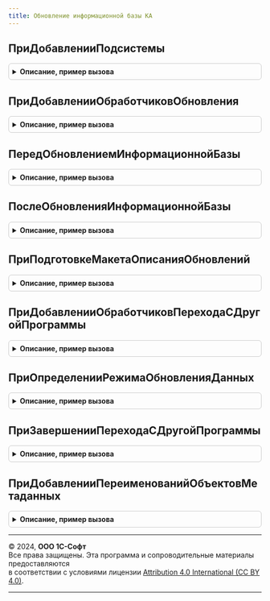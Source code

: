 ```yaml
---
title: Обновление информационной базы КА
---
```



## ПриДобавленииПодсистемы
<details style="margin: 1em 0; padding: 0.5em; border: 1px solid #ccc; border-radius: 6px;">

<summary style="font-weight: bold; cursor: pointer;">Описание, пример вызова</summary>

```bsl

// Заполняет основные сведения о библиотеке или основной конфигурации.
// Библиотека, имя которой имя совпадает с именем конфигурации в метаданных, определяется как основная конфигурация.
//
// Параметры:
//  Описание - Структура - сведения о библиотеке:
//
//   * Имя                 - Строка - имя библиотеки, например, "СтандартныеПодсистемы".
//   * Версия              - Строка - версия в формате из 4-х цифр, например, "2.1.3.1".
//
//   * ТребуемыеПодсистемы - Массив - имена других библиотек (Строка), от которых зависит данная библиотека.
//                                    Обработчики обновления таких библиотек должны быть вызваны ранее
//                                    обработчиков обновления данной библиотеки.
//                                    При циклических зависимостях или, напротив, отсутствии каких-либо зависимостей,
//                                    порядок вызова обработчиков обновления определяется порядком добавления модулей
//                                    в процедуре ПриДобавленииПодсистем общего модуля
//                                    ПодсистемыКонфигурацииПереопределяемый.
//   * РежимВыполненияОтложенныхОбработчиков - Строка - "Последовательно" - отложенные обработчики обновления выполняются
//                                    последовательно в интервале от номера версии информационной базы до номера
//                                    версии конфигурации включительно или "Параллельно" - отложенный обработчик после
//                                    обработки первой порции данных передает управление следующему обработчику, а после
//                                    выполнения последнего обработчика цикл повторяется заново.
//
Процедура ПриДобавленииПодсистемы(Описание) Экспорт
```

Пример вызова
```bsl
ОбновлениеИнформационнойБазыКА.ПриДобавленииПодсистемы(Описание) 
```
</details>

## ПриДобавленииОбработчиковОбновления
<details style="margin: 1em 0; padding: 0.5em; border: 1px solid #ccc; border-radius: 6px;">

<summary style="font-weight: bold; cursor: pointer;">Описание, пример вызова</summary>

```bsl

// См. ОбновлениеИнформационнойБазыБСП.ПриДобавленииОбработчиковОбновления
//
Процедура ПриДобавленииОбработчиковОбновления(Обработчики) Экспорт
```

Пример вызова
```bsl
ОбновлениеИнформационнойБазыКА.ПриДобавленииОбработчиковОбновления(Обработчики) 
```
</details>

## ПередОбновлениемИнформационнойБазы
<details style="margin: 1em 0; padding: 0.5em; border: 1px solid #ccc; border-radius: 6px;">

<summary style="font-weight: bold; cursor: pointer;">Описание, пример вызова</summary>

```bsl

// Вызывается перед процедурами-обработчиками обновления данных ИБ.
//
Процедура ПередОбновлениемИнформационнойБазы() Экспорт
```

Пример вызова
```bsl
ОбновлениеИнформационнойБазыКА.ПередОбновлениемИнформационнойБазы() 
```
</details>

## ПослеОбновленияИнформационнойБазы
<details style="margin: 1em 0; padding: 0.5em; border: 1px solid #ccc; border-radius: 6px;">

<summary style="font-weight: bold; cursor: pointer;">Описание, пример вызова</summary>

```bsl

// Вызывается после завершения обновления данных ИБ.
//
// Параметры:
//   ПредыдущаяВерсия       - Строка - версия до обновления. "0.0.0.0" для "пустой" ИБ.
//   ТекущаяВерсия          - Строка - версия после обновления.
//   ВыполненныеОбработчики - ДеревоЗначений - список выполненных процедур-обработчиков обновления,
//                                             сгруппированных по номеру версии.
//   ВыводитьОписаниеОбновлений - Булево - (возвращаемое значение) если установить Истина,
//                                то будет выведена форма с описанием обновлений. По умолчанию, Истина.
//   МонопольныйРежим           - Булево - Истина, если обновление выполнялось в монопольном режиме.
//
// Пример обхода выполненных обработчиков обновления:
//
//	Для Каждого Версия Из ВыполненныеОбработчики.Строки Цикл
//
//		Если Версия.Версия = "*" Тогда
//			// Обработчик, который может выполнятся при каждой смене версии.
//		Иначе
//			// Обработчик, который выполняется для определенной версии.
//		КонецЕсли;
//
//		Для Каждого Обработчик Из Версия.Строки Цикл
//			...
//		КонецЦикла;
//
//	КонецЦикла;
//
Процедура ПослеОбновленияИнформационнойБазы(Знач ПредыдущаяВерсия, Знач ТекущаяВерсия, Экспорт
```

Пример вызова
```bsl
ОбновлениеИнформационнойБазыКА.ПослеОбновленияИнформационнойБазы(ПредыдущаяВерсия, ТекущаяВерсия, );
```
</details>

## ПриПодготовкеМакетаОписанияОбновлений
<details style="margin: 1em 0; padding: 0.5em; border: 1px solid #ccc; border-radius: 6px;">

<summary style="font-weight: bold; cursor: pointer;">Описание, пример вызова</summary>

```bsl

// Вызывается при подготовке табличного документа с описанием изменений в программе.
//
// Параметры:
//   Макет - ТабличныйДокумент - описание обновления всех библиотек и конфигурации.
//           Макет можно дополнить или заменить.
//           См. общий макет ОписаниеИзмененийСистемы.
//
Процедура ПриПодготовкеМакетаОписанияОбновлений(Знач Макет) Экспорт
```

Пример вызова
```bsl
ОбновлениеИнформационнойБазыКА.ПриПодготовкеМакетаОписанияОбновлений(Макет) 
```
</details>

## ПриДобавленииОбработчиковПереходаСДругойПрограммы
<details style="margin: 1em 0; padding: 0.5em; border: 1px solid #ccc; border-radius: 6px;">

<summary style="font-weight: bold; cursor: pointer;">Описание, пример вызова</summary>

```bsl

// Добавляет в список процедуры-обработчики перехода с другой программы (с другим именем конфигурации).
// Например, для перехода между разными, но родственными конфигурациями: базовая -> проф -> корп.
// Вызывается перед началом обновления данных ИБ.
//
// Параметры:
//  Обработчики - ТаблицаЗначений - с колонками:
//    * ПредыдущееИмяКонфигурации - Строка - имя конфигурации, с которой выполняется переход;
//    * Процедура                 - Строка - полное имя процедуры-обработчика перехода с программы ПредыдущееИмяКонфигурации.
//                                  Например, "ОбновлениеИнформационнойБазыУПП.ЗаполнитьУчетнуюПолитику"
//                                  Обязательно должна быть экспортной.
//
// Пример добавления процедуры-обработчика в список:
//  Обработчик = Обработчики.Добавить();
//  Обработчик.ПредыдущееИмяКонфигурации  = "КомплекснаяАвтоматизация";
//  Обработчик.Процедура                  = "ОбновлениеИнформационнойБазыУПП.ЗаполнитьУчетнуюПолитику";
//
Процедура ПриДобавленииОбработчиковПереходаСДругойПрограммы(Обработчики) Экспорт
```

Пример вызова
```bsl
ОбновлениеИнформационнойБазыКА.ПриДобавленииОбработчиковПереходаСДругойПрограммы(Обработчики) 
```
</details>

## ПриОпределенииРежимаОбновленияДанных
<details style="margin: 1em 0; padding: 0.5em; border: 1px solid #ccc; border-radius: 6px;">

<summary style="font-weight: bold; cursor: pointer;">Описание, пример вызова</summary>

```bsl

// Позволяет переопределить режим обновления данных информационной базы.
// Для использования в редких (нештатных) случаях перехода, не предусмотренных в
// стандартной процедуре определения режима обновления.
//
// Параметры:
//   РежимОбновленияДанных - Строка - в обработчике можно присвоить одно из значений:
//              "НачальноеЗаполнение"     - если это первый запуск пустой базы (области данных);
//              "ОбновлениеВерсии"        - если выполняется первый запуск после обновление конфигурации базы данных;
//              "ПереходСДругойПрограммы" - если выполняется первый запуск после обновление конфигурации базы данных,
//                                          в которой изменилось имя основной конфигурации.
//
//   СтандартнаяОбработка  - Булево - если присвоить Ложь, то стандартная процедура
//                                    определения режима обновления не выполняется,
//                                    а используется значение РежимОбновленияДанных.
//
Процедура ПриОпределенииРежимаОбновленияДанных(РежимОбновленияДанных, СтандартнаяОбработка) Экспорт
```

Пример вызова
```bsl
ОбновлениеИнформационнойБазыКА.ПриОпределенииРежимаОбновленияДанных(РежимОбновленияДанных, СтандартнаяОбработка) 
```
</details>

## ПриЗавершенииПереходаСДругойПрограммы
<details style="margin: 1em 0; padding: 0.5em; border: 1px solid #ccc; border-radius: 6px;">

<summary style="font-weight: bold; cursor: pointer;">Описание, пример вызова</summary>

```bsl

// Вызывается после выполнения всех процедур-обработчиков перехода с другой программы (с другим именем конфигурации),
// и до начала выполнения обновления данных ИБ.
//
// Параметры:
//  ПредыдущееИмяКонфигурации    - Строка - имя конфигурации до перехода.
//  ПредыдущаяВерсияКонфигурации - Строка - имя предыдущей конфигурации (до перехода).
//  Параметры                    - Структура:
//    * ВыполнитьОбновлениеСВерсии   - Булево - по умолчанию Истина. Если установить Ложь,
//        то будут выполнена только обязательные обработчики обновления (с версией "*").
//    * ВерсияКонфигурации           - Строка - номер версии после перехода.
//        По умолчанию, равен значению версии конфигурации в свойствах метаданных.
//        Для того чтобы выполнить, например, все обработчики обновления с версии ПредыдущаяВерсияКонфигурации,
//        следует установить значение параметра в ПредыдущаяВерсияКонфигурации.
//        Для того чтобы выполнить вообще все обработчики обновления, установить значение "0.0.0.1".
//    * ОчиститьСведенияОПредыдущейКонфигурации - Булево - по умолчанию Истина.
//        Для случаев когда предыдущая конфигурация совпадает по имени с подсистемой текущей конфигурации, следует
//        указать Ложь.
//
Процедура ПриЗавершенииПереходаСДругойПрограммы(Знач ПредыдущееИмяКонфигурации, Экспорт
```

Пример вызова
```bsl
ОбновлениеИнформационнойБазыКА.ПриЗавершенииПереходаСДругойПрограммы(ПредыдущееИмяКонфигурации, );
```
</details>

## ПриДобавленииПереименованийОбъектовМетаданных
<details style="margin: 1em 0; padding: 0.5em; border: 1px solid #ccc; border-radius: 6px;">

<summary style="font-weight: bold; cursor: pointer;">Описание, пример вызова</summary>

```bsl

// Заполняет переименования объектов метаданных (подсистемы и роли).
// Подробнее см. ОбщегоНазначенияПереопределяемый.ПриДобавленииПереименованийОбъектовМетаданных.
//
// Параметры:
//   Итог	- Структура - передается в процедуру подсистемой БазоваяФункциональность.
//
Процедура ПриДобавленииПереименованийОбъектовМетаданных(Итог) Экспорт
```

Пример вызова
```bsl
ОбновлениеИнформационнойБазыКА.ПриДобавленииПереименованийОбъектовМетаданных(Итог) 
```
</details>

---

© 2024, **ООО 1С-Софт**  
Все права защищены. Эта программа и сопроводительные материалы предоставляются  
в соответствии с условиями лицензии [Attribution 4.0 International (CC BY 4.0)](https://creativecommons.org/licenses/by/4.0/legalcode).

---
